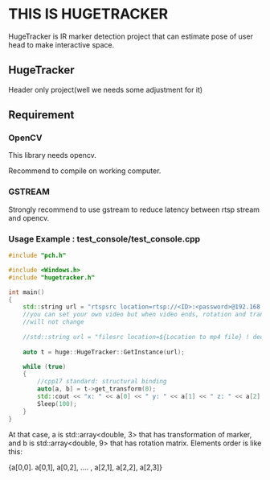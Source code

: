 # THIS IS HUGETRACKER

HugeTracker is IR marker detection project that can estimate pose of user head to make interactive space.



## HugeTracker

Header only project(well we needs some adjustment for it)



## Requirement

### OpenCV

This library needs opencv.

Recommend to compile on working computer.

### GSTREAM

Strongly recommend to use gstream to reduce latency between rtsp stream and opencv.



### Usage Example : test_console/test_console.cpp

```cpp
#include "pch.h"

#include <Windows.h>
#include "hugetracker.h"

int main()
{
	std::string url = "rtspsrc location=rtsp://<ID>:<password>@192.168.219.110:554/Stream/Channels/102  latency=30 ! decodebin ! videoconvert ! appsink";
    //you can set your own video but when video ends, rotation and translation
    //will not change
    
    //std::string url = "filesrc location=${Location to mp4 file} ! decodebin ! videoconvert ! appsink";
    
	auto t = huge::HugeTracker::GetInstance(url);

	while (true)
	{
		//cpp17 standard: structural binding
		auto[a, b] = t->get_transform(0);
		std::cout << "x: " << a[0] << " y: " << a[1] << " z: " << a[2] << std::endl;
		Sleep(100);
	}
}
```

At that case, a is std::array<double, 3> that has transformation of marker, and b is std::array<double, 9> that has rotation matrix. Elements order is like this:

{a[0,0]. a[0,1], a[0,2], .... , a[2,1], a[2,2], a[2,3]}

